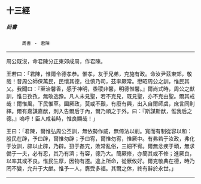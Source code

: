 

## 十三經

##### 尚書
　　　`周書 ‧ 君陳`

* * *

周公既沒，命君陳分正東郊成周，作君陳。

王若曰：「君陳，惟爾令德孝恭。惟孝，友于兄弟，克施有政。命汝尹茲東郊，敬哉！昔周公師保萬民，民懷其德，往慎乃司，茲率厥常。懋昭周公之訓，惟民其乂。我聞曰：『至治馨香，感于神明，黍稷非馨，明德惟馨。』爾尚式時，周公之猷訓，惟日孜孜，無敢逸豫。凡人未見聖，若不克見，既見聖，亦不克由聖。爾其戒哉！爾惟風，下民惟草。圖厥政，莫或不艱，有廢有興，出入自爾師虞，庶言同則繹。爾有嘉謀嘉猷，則入告爾后于內，爾乃順之于外。曰：『斯謀斯猷，惟我后之德。』嗚呼！臣人咸若時，惟良顯哉！」

王曰：「君陳，爾惟弘周公丕訓，無依勢作威，無倚法以削。寬而有制從容以和：殷民在辟，予曰辟，爾惟勿辟；予曰宥，爾惟勿宥，惟厥中。有弗若于汝政，弗化于汝訓，辟以止辟，乃辟。狃于姦宄，敗常亂俗，三細不宥。爾無忿疾于頑，無求備于一夫，必有忍，其乃有濟；有容，德乃大。簡厥修，亦簡其或不修；進厥良，以率其或不良。惟民生厚，因物有遷。違上所命，從厥攸好。爾克敬典在德，時乃罔不變，允升于大猷。惟予一人，膺受多福。其爾之休，終有辭於永世。」

* * *

